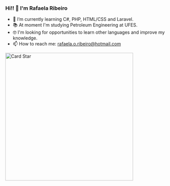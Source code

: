 ### Hi!! 👋 I'm Rafaela Ribeiro


- 🌱 I’m currently learning C#, PHP, HTML/CSS and Laravel.
- 📚 At moment I'm studying Petroleum Engineering at UFES.
- 🤓 I'm looking for opportunities to learn other languages and improve my knowledge.
- 📫 How to reach me: rafaela.o.ribeiro@hotmail.com

<a href="https://github.com/rafaelaribe1ro"><img src="https://github-readme-stats.vercel.app/api/top-langs/?username=rafaelaribe1ro&hide=html&layout=compact&theme=dracula" alt="Card Star" align="center" width="400px" min-width="300px"></a>
